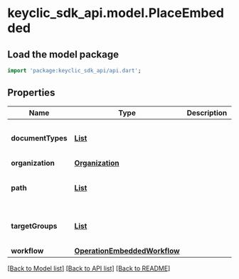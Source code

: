 # keyclic_sdk_api.model.PlaceEmbedded

## Load the model package
```dart
import 'package:keyclic_sdk_api/api.dart';
```

## Properties
Name | Type | Description | Notes
------------ | ------------- | ------------- | -------------
**documentTypes** | [**List<DocumentType>**](DocumentType.md) |  | [optional] [default to const []]
**organization** | [**Organization**](Organization.md) |  | [optional] 
**path** | [**List<NodePath>**](NodePath.md) |  | [optional] [default to const []]
**targetGroups** | [**List<TargetGroup>**](TargetGroup.md) |  | [optional] [default to const []]
**workflow** | [**OperationEmbeddedWorkflow**](OperationEmbeddedWorkflow.md) |  | [optional] 

[[Back to Model list]](../README.md#documentation-for-models) [[Back to API list]](../README.md#documentation-for-api-endpoints) [[Back to README]](../README.md)


